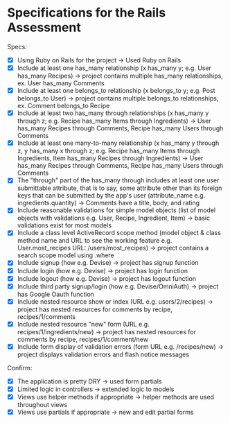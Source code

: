 # Specifications for the Rails Assessment

Specs:
- [X] Using Ruby on Rails for the project -> Used Ruby on Rails
- [X] Include at least one has_many relationship (x has_many y; e.g. User has_many Recipes) -> project contains multiple has_many relationships, ex. User has_many Comments
- [X] Include at least one belongs_to relationship (x belongs_to y; e.g. Post belongs_to User) -> project contains multiple belongs_to relationships, ex. Comment belongs_to Recipe
- [X] Include at least two has_many through relationships (x has_many y through z; e.g. Recipe has_many Items through Ingredients) -> User has_many Recipes through Comments, Recipe has_many Users through Comments
- [X] Include at least one many-to-many relationship (x has_many y through z, y has_many x through z; e.g. Recipe has_many Items through Ingredients, Item has_many Recipes through Ingredients) -> User has_many Recipes through Comments, Recipe has_many Users through Comments
- [X] The "through" part of the has_many through includes at least one user submittable attribute, that is to say, some attribute other than its foreign keys that can be submitted by the app's user (attribute_name e.g. ingredients.quantity) -> Comments have a title, body, and rating
- [X] Include reasonable validations for simple model objects (list of model objects with validations e.g. User, Recipe, Ingredient, Item) -> basic validations exist for most models
- [X] Include a class level ActiveRecord scope method (model object & class method name and URL to see the working feature e.g. User.most_recipes URL: /users/most_recipes) -> project contains a search scope model using .where
- [X] Include signup (how e.g. Devise) -> project has signup function
- [X] Include login (how e.g. Devise) -> project has login function
- [X] Include logout (how e.g. Devise) -> project has logout function
- [X] Include third party signup/login (how e.g. Devise/OmniAuth) -> project has Google Oauth function
- [X] Include nested resource show or index (URL e.g. users/2/recipes) -> project has nested resources for comments by recipe, recipes/1/comments
- [X] Include nested resource "new" form (URL e.g. recipes/1/ingredients/new) -> project has nested resources for comments by recipe, recipes/1/comment/new
- [X] Include form display of validation errors (form URL e.g. /recipes/new) -> project displays validation errors and flash notice messages

Confirm:
- [X] The application is pretty DRY -> used form partials
- [X] Limited logic in controllers -> extended logic to models
- [X] Views use helper methods if appropriate -> helper methods are used throughout views
- [X] Views use partials if appropriate -> new and edit partial forms